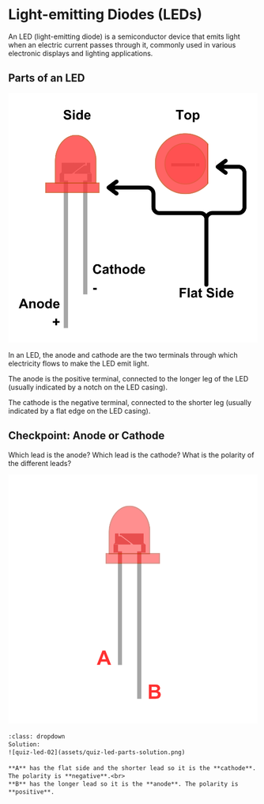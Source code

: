 # Light-emitting Diodes (LEDs)

An LED (light-emitting diode) is a semiconductor device that emits light when an electric current passes through it, commonly used in various electronic displays and lighting applications.

## Parts of an LED



![led-diagram](assets/led-diagram.png)

In an LED, the anode and cathode are the two terminals through which electricity flows to make the LED emit light. 

The anode is the positive terminal, connected to the longer leg of the LED (usually indicated by a notch on the LED casing).

The cathode is the negative terminal, connected to the shorter leg (usually indicated by a flat edge on the LED casing).

## Checkpoint: Anode or Cathode

Which lead is the anode? Which lead is the cathode? What is the polarity of the different leads?

![quiz-led-02](assets/quiz-led-parts.png)


```{admonition} Click here to reveal the solutions.
:class: dropdown
Solution:
![quiz-led-02](assets/quiz-led-parts-solution.png)

**A** has the flat side and the shorter lead so it is the **cathode**. The polarity is **negative**.<br>
**B** has the longer lead so it is the **anode**. The polarity is **positive**. 


```